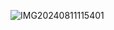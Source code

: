 ![IMG20240811115401](https://github.com/user-attachments/assets/1252610d-0967-4e07-a7a9-4557de9d4369)
